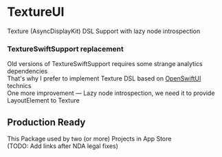 # TextureUI

Texture (AsyncDisplayKit) DSL Support with lazy node introspection

### TextureSwiftSupport replacement

Old versions of TextureSwiftSupport requires some strange analytics dependencies<br />
That's why I prefer to implement Texture DSL based on [OpenSwiftUI](https://github.com/Cosmo/OpenSwiftUI) technics<br />
One more improvement — Lazy node introspection, we need it to provide LayoutElement to Texture

## Production Ready

This Package used by two (or more) Projects in App Store<br />
(TODO: Add links after NDA legal fixes)
